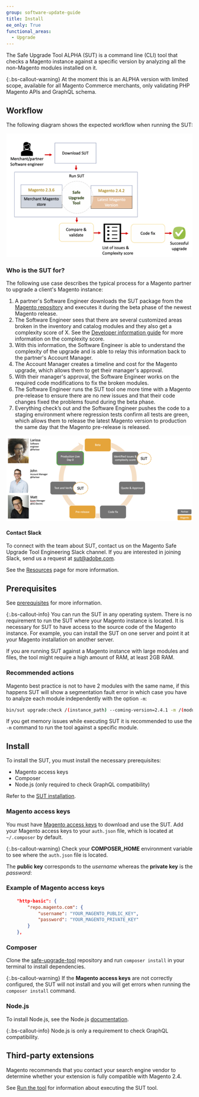 ```yaml
---
group: software-update-guide
title: Install
ee_only: True
functional_areas:
  - Upgrade
---
```


The Safe Upgrade Tool ALPHA (SUT) is a command line (CLI) tool that checks a Magento instance against a specific version by analyzing all the non-Magento modules installed on it.

{:.bs-callout-warning}
At the moment this is an ALPHA version with limited scope, available for all Magento Commerce merchants, only validating PHP Magento APIs and GraphQL schema.

## Workflow

The following diagram shows the expected workflow when running the SUT:

![SUT Diagram](img/mvp-diagram-v2.png)

### Who is the SUT for?

The following use case describes the typical process for a Magento partner to upgrade a client's Magento instance:

1. A partner's Software Engineer downloads the SUT package from the [Magento repository](https://repo.magento.com/) and executes it during the beta phase of the newest Magento release.
1. The Software Engineer sees that there are several customized areas broken in the inventory and catalog modules and they also get a complexity score of X. See the [Developer information guide]({{site.baseurl}}/safe-upgrade-tool/developer.html) for more information on the complexity score.
1. With this information, the Software Engineer is able to understand the complexity of the upgrade and is able to relay this information back to the partner's Account Manager.
1. The Account Manager creates a timeline and cost for the Magento upgrade, which allows them to get their manager's approval.
1. With their manager's approval, the Software Engineer works on the required code modifications to fix the broken modules.
1. The Software Engineer runs the SUT tool one more time with a Magento pre-release to ensure there are no new issues and that their code changes fixed the problems found during the beta phase.
1. Everything check’s out and the Software Engineer pushes the code to a staging environment where regression tests confirm all tests are green, which allows them to release the latest Magento version to production the same day that the Magento pre-release is released.

![SUT audience](img/audience-sut.png)

#### Contact Slack

To connect with the team about SUT, contact us on the Magento Safe Upgrade Tool Engineering Slack channel. If you are interested in joining Slack, send us a request at [sut@adobe.com](mailto:sut@adobe.com).

See the [Resources]({{site.baseurl}}/community/resources/resources.html) page for more information.

## Prerequisites

See [prerequisites]({{site.baseurl}}/safe-upgrade-tool/prerequisites.html) for more information.

{:.bs-callout-info}
You can run the SUT in any operating system. There is no requirement to run the SUT where your Magento instance is located. It is necessary for SUT to have access to the source code of the Magento instance. For example, you can install the SUT on one server and point it at your Magento installation on another server.

If you are running SUT against a Magento instance with large modules and files, the tool might require a high amount of RAM, at least 2GB RAM.

### Recommended actions

Magento best practice is not to have 2 modules with the same name, if this happens SUT will show a segmentation fault error in which case you have to analyze each module independently with the option `-m`:

  ```bash
  bin/sut upgrade:check /(instance_path) --coming-version=2.4.1 -m /(module_path)
  ```

If you get memory issues while executing SUT it is recommended to use the `-m` command to run the tool against a specific module.

## Install

To install the SUT, you must install the necessary prerequisites:

*  Magento access keys
*  Composer
*  Node.js (only required to check GraphQL compatibility)

Refer to the [SUT installation]({{site.baseurl}}/safe-upgrade-tool/install.html#install).

### Magento access keys

You must have [Magento access keys]({{site.baseurl}}/marketplace/sellers/profile-information.html#access-keys) to download and use the SUT. Add your Magento access keys to your `auth.json` file, which is located at `~/.composer` by default.

{:.bs-callout-warning}
Check your **COMPOSER_HOME** environment variable to see where the `auth.json` file is located.

The **public key** corresponds to the _username_ whereas the **private key** is the _password_:

### Example of Magento access keys

```json
    "http-basic": {
        "repo.magento.com": {
            "username": "YOUR_MAGENTO_PUBLIC_KEY",
            "password": "YOUR_MAGENTO_PRIVATE_KEY"
        }
    },
```

### Composer

Clone the [safe-upgrade-tool](https://github.com/magento-commerce/safe-upgrade-tool) repository and run `composer install` in your terminal to install dependencies.

{:.bs-callout-warning}
If the **Magento access keys** are not correctly configured, the SUT will not install and you will get errors when running the `composer install` command.

### Node.js

To install Node.js, see the Node.js [documentation](https://nodejs.dev/learn/how-to-install-nodejs).

{:.bs-callout-info}
Node.js is only a requirement to check GraphQL compatibility.

## Third-party extensions

Magento recommends that you contact your search engine vendor to determine whether your extension is fully compatible with Magento 2.4.

See [Run the tool]({{site.baseurl}}/safe-upgrade-tool/run.html) for information about executing the SUT tool.